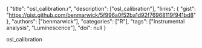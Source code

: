 {
  "title": "osl_calibration.r",
  "description": ["osl_calibration"],
  "links": {
    "gist": "https://gist.github.com/benmarwick/5f996a0f52ba1d92f76968119f941bd8"
  },
  "authors": ["benmarwick"],
  "categories": ["R"],
  "tags": ["Instrumental analysis", "Luminescence"],
  "doi": null
}

<!-- Generated by csv2md.R – do not edit by hand -->

osl_calibration
